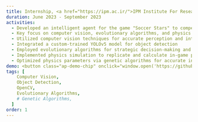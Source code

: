 ```yaml
---
title: Internship, <a href="https://ipm.ac.ir/">IPM Institute For Research in Fundamental Sciences</a>
duration: June 2023 - September 2023
activities:
  - Developed an intelligent agent for the game "Soccer Stars" to compete with human players
  - Key focus on computer vision, evolutionary algorithms, and physics simulation
  - Utilized computer vision techniques for accurate perception and interpretation of game visuals
  - Integrated a custom-trained YOLOv5 model for object detection
  - Employed evolutionary algorithms for strategic decision-making and action execution
  - Implemented physics simulation to replicate and calculate in-game physics interactions
  - Optimized physics parameters via genetic algorithms for accurate in-game simulation
demo: <button class="ap-demo-chip" onclick="window.open('https://github.com/parissashahabi/Soccer-Stars-Game-Bot', '_blank')">GeitHub Repo</button>
tags: [
    Computer Vision,
    Object Detection,
    OpenCV,
    Evolutionary Algorithms,
    # Genetic Algorithms,
  ]
order: 1
---
```

